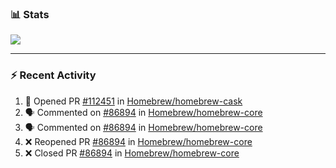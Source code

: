 ### :bar_chart: Stats

<a href="#">
  <img align="center" src="https://github-readme-stats.vercel.app/api?username=tuzi3040&show_icons=true&theme=dark" />
</a>

---

### :zap: Recent Activity

<!--START_SECTION:activity-->
1. 💪 Opened PR [#112451](https://github.com/Homebrew/homebrew-cask/pull/112451) in [Homebrew/homebrew-cask](https://github.com/Homebrew/homebrew-cask)
2. 🗣 Commented on [#86894](https://github.com/Homebrew/homebrew-core/issues/86894) in [Homebrew/homebrew-core](https://github.com/Homebrew/homebrew-core)
3. 🗣 Commented on [#86894](https://github.com/Homebrew/homebrew-core/issues/86894) in [Homebrew/homebrew-core](https://github.com/Homebrew/homebrew-core)
4. ❌ Reopened PR [#86894](https://github.com/Homebrew/homebrew-core/pull/86894) in [Homebrew/homebrew-core](https://github.com/Homebrew/homebrew-core)
5. ❌ Closed PR [#86894](https://github.com/Homebrew/homebrew-core/pull/86894) in [Homebrew/homebrew-core](https://github.com/Homebrew/homebrew-core)
<!--END_SECTION:activity-->
